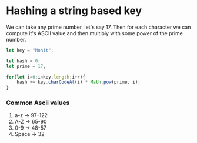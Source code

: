 # Hashing a string based key

We can take any prime number, let's say 17.
Then for each character we can compute it's ASCII value and then multiply with some power of the prime number.

```javascript
let key = "Mohit";

let hash = 0;
let prime = 17;

for(let i=0;i<key.length;i++){
    hash += key.charCodeAt(i) * Math.pow(prime, i);
}
```
### Common Ascii values
 1. a-z -> 97-122
 2. A-Z -> 65-90
 3. 0-9 -> 48-57
 4. Space -> 32

